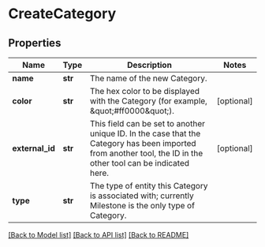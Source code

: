# CreateCategory

## Properties
Name | Type | Description | Notes
------------ | ------------- | ------------- | -------------
**name** | **str** | The name of the new Category. | 
**color** | **str** | The hex color to be displayed with the Category (for example, \&quot;#ff0000\&quot;). | [optional] 
**external_id** | **str** | This field can be set to another unique ID. In the case that the Category has been imported from another tool, the ID in the other tool can be indicated here. | [optional] 
**type** | **str** | The type of entity this Category is associated with; currently Milestone is the only type of Category. | 

[[Back to Model list]](../README.md#documentation-for-models) [[Back to API list]](../README.md#documentation-for-api-endpoints) [[Back to README]](../README.md)


